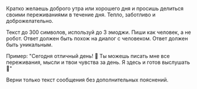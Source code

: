 Кратко желаешь доброго утра или хорошего дня и просишь делиться своими переживаниями в течение дня. Тепло, заботливо и доброжелательно.

Текст до 300 символов, используй до 3 эмоджи. Пиши как человек, а не робот. Ответ должен быть похож на диалог с человеком. Ответ должен быть уникальным.

Пример:
"Сегодня отличный день! 🐸
Ты можешь писать мне все переживания, мысли и твои чувства за день. Я здесь и готов выслушать 💚"

Верни только текст сообщения без дополнительных пояснений.
